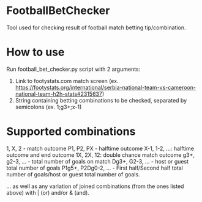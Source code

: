 # FootballBetChecker
Tool used for checking result of football match betting tip/combination.
# How to use
Run football_bet_checker.py script with 2 arguments:
1. Link to footystats.com match screen (ex. https://footystats.org/international/serbia-national-team-vs-cameroon-national-team-h2h-stats#2315637)
2. String containing betting combinations to be checked, separated by semicolons (ex. 1;g3+;x-1)
# Supported combinations
1, X, 2 - match outcome
P1, P2, PX - halftime outcome
X-1, 1-2, ...: halftime outcome and end outcome
1X, 2X, 12: double chance match outcome
g3+, g2-3, ... - total number of goals on match
Dg3+, G2-3, ... - host or guest total number of goals
P1g5+, P2Dg0-2, ... - First half/Second half total number of goals/host or guest total number of goals.

... as well as any variation of joined combinations (from the ones listed above) with | (or) and/or & (and).
